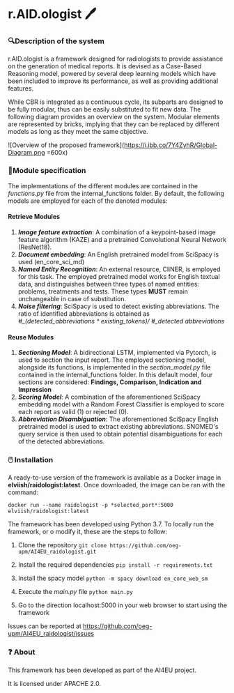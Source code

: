 # r.AID.ologist 🖊️
### 🔍**Description of the system**
r.AID.ologist is a framework designed for radiologists to provide assistance on the generation of medical reports. 
It is devised as a Case-Based Reasoning model, powered by several deep learning models which have been included to improve its performance, as well as providing additional features.  

While CBR is integrated as a continuous cycle, its subparts are designed to be fully modular, thus can be easily substituted to fit new data. The following diagram provides an overview on the system. Modular elements are represented by bricks, implying that they can be replaced by different models as long as they meet the same objective. 

![Overview of the proposed framework](https://i.ibb.co/7Y4ZyhR/Global-Diagram.png =600x)  
### 🧱**Module specification**
The implementations of the different modules are contained in the *functions.py* file from the internal_functions folder. By default, the following models are employed for each of the denoted modules:
#### Retrieve Modules
 1. ***Image feature extraction***: A combination of a keypoint-based image feature algorithm (KAZE) and a pretrained Convolutional Neural Network (ResNet18). 
 2. ***Document embedding***:  An English pretrained model from SciSpacy is used (en_core_sci_md)
 3. ***Named Entity Recognition***: An external resource, CliNER, is employed for this task. The employed pretrained model works for English textual data, and distinguishes between three types of named entities: problems, treatments and tests. These types **MUST** remain unchangeable in case of substitution. 
 4. ***Noise filtering***: SciSpacy is used to detect existing abbreviations. The ratio of identified abbreviations is obtained as *#_(detected_abbreviations ^ existing_tokens)/ #_detected abbreviations*

#### Reuse Modules
 1. ***Sectioning Model***: A bidirectional LSTM, implemented via Pytorch, is used to section the input report. The employed sectioning model, alongside its functions, is implemented in the *section_model.py* file contained in the internal_functions folder. In this default model, four sections are considered: **Findings, Comparison, Indication and Impression**
 2. ***Scoring Model***: A combination of the aforementioned SciSpacy embedding model with a Random Forest Classifier is employed  to score each report as valid (1) or rejected (0).
 3. ***Abbreviation Disambiguation***: The aforementioned SciSpacy English pretrained model is used to extract existing abbreviations. SNOMED's query service is then used to obtain potential disambiguations for each of the detected abbreviations.

### 🖱️ **Installation**
A ready-to-use version of the framework is available as a Docker image in **elviish/raidologist:latest**. Once downloaded, the image can be ran with the command:

    docker run --name raidologist -p *selected_port*:5000 elviish/raidologist:latest
  
The framework has been developed using Python 3.7. To locally run the framework,  or o modify it, these are the steps to follow:

 1. Clone the repository
 `git clone https://github.com/oeg-upm/AI4EU_raidologist.git`
 
 2. Install the required dependencies
 `pip install -r requirements.txt`
 
 3. Install the spacy model
 `python -m spacy download en_core_web_sm`
 
 4. Execute the *main.py* file 
`python main.py`

 6. Go to the direction localhost:5000 in your web browser to start using the framework

Issues can be reported at https://github.com/oeg-upm/AI4EU_raidologist/issues

### ❓ **About**
This framework has been developed as part of the AI4EU project. 

It is licensed under APACHE 2.0.

   
    


 


